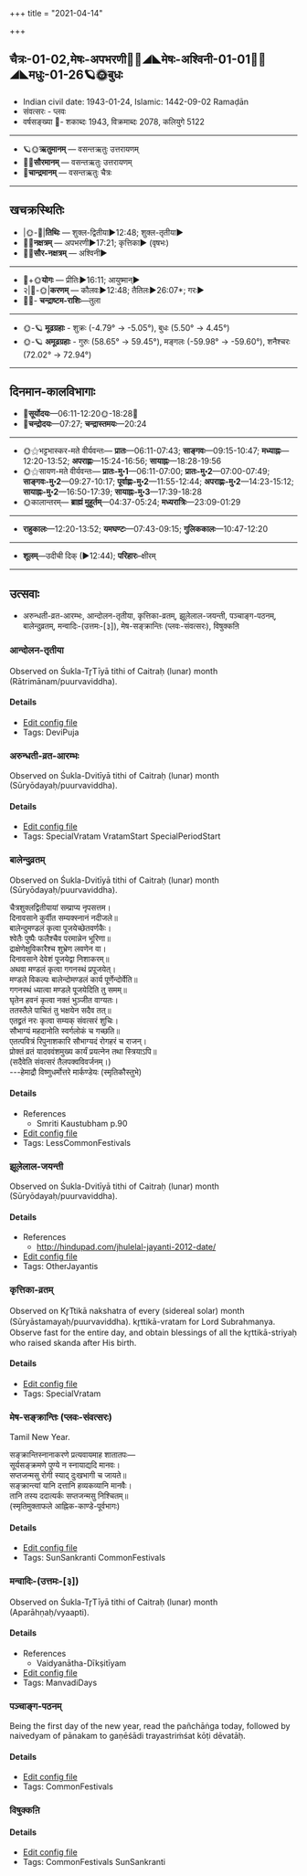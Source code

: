 +++
title = "2021-04-14"

+++
## चैत्रः-01-02,मेषः-अपभरणी🌛🌌◢◣मेषः-अश्विनी-01-01🌌🌞◢◣मधुः-01-26🪐🌞बुधः
- Indian civil date: 1943-01-24, Islamic: 1442-09-02 Ramaḍān
- संवत्सरः - प्लवः
- वर्षसङ्ख्या 🌛- शकाब्दः 1943, विक्रमाब्दः 2078, कलियुगे 5122
___________________
- 🪐🌞**ऋतुमानम्** — वसन्तऋतुः उत्तरायणम्
- 🌌🌞**सौरमानम्** — वसन्तऋतुः उत्तरायणम्
- 🌛**चान्द्रमानम्** — वसन्तऋतुः चैत्रः
___________________


## खचक्रस्थितिः
- |🌞-🌛|**तिथिः** — शुक्ल-द्वितीया►12:48; शुक्ल-तृतीया►  
- 🌌🌛**नक्षत्रम्** — अपभरणी►17:21; कृत्तिका► (वृषभः)  
- 🌌🌞**सौर-नक्षत्रम्** — अश्विनी►  
___________________
- 🌛+🌞**योगः** — प्रीतिः►16:11; आयुष्मान्►  
- २|🌛-🌞|**करणम्** — कौलवः►12:48; तैतिलः►26:07*; गरः►  
- 🌌🌛- **चन्द्राष्टम-राशिः**—तुला  
___________________
- 🌞-🪐 **मूढग्रहाः** - शुक्रः (-4.79° → -5.05°), बुधः (5.50° → 4.45°)
- 🌞-🪐 **अमूढग्रहाः** - गुरुः (58.65° → 59.45°), मङ्गलः (-59.98° → -59.60°), शनैश्चरः (72.02° → 72.94°)
___________________


## दिनमान-कालविभागाः
- 🌅**सूर्योदयः**—06:11-12:20🌞️-18:28🌇  
- 🌛**चन्द्रोदयः**—07:27; **चन्द्रास्तमयः**—20:24  
___________________
- 🌞⚝भट्टभास्कर-मते वीर्यवन्तः— **प्रातः**—06:11-07:43; **साङ्गवः**—09:15-10:47; **मध्याह्नः**—12:20-13:52; **अपराह्णः**—15:24-16:56; **सायाह्नः**—18:28-19:56  
- 🌞⚝सायण-मते वीर्यवन्तः— **प्रातः-मु॰1**—06:11-07:00; **प्रातः-मु॰2**—07:00-07:49; **साङ्गवः-मु॰2**—09:27-10:17; **पूर्वाह्णः-मु॰2**—11:55-12:44; **अपराह्णः-मु॰2**—14:23-15:12; **सायाह्नः-मु॰2**—16:50-17:39; **सायाह्नः-मु॰3**—17:39-18:28  
- 🌞कालान्तरम्— **ब्राह्मं मुहूर्तम्**—04:37-05:24; **मध्यरात्रिः**—23:09-01:29  
___________________
- **राहुकालः**—12:20-13:52; **यमघण्टः**—07:43-09:15; **गुलिककालः**—10:47-12:20  
___________________
- **शूलम्**—उदीची दिक् (►12:44); **परिहारः**–क्षीरम्  
___________________

## उत्सवाः
- अरुन्धती-व्रत-आरम्भः, आन्दोलन-तृतीया, कृत्तिका-व्रतम्, झूलेलाल-जयन्ती, पञ्चाङ्ग-पठनम्, बालेन्दुव्रतम्, मन्वादिः-(उत्तमः-[३]), मेष-सङ्क्रान्तिः (प्लवः-संवत्सरः), विषुक्कऩि
### आन्दोलन-तृतीया

Observed on Śukla-Tr̥Tīyā tithi of Caitraḥ (lunar) month (Rātrimānam/puurvaviddha). 

#### Details
- [Edit config file](https://github.com/jyotisham/adyatithi/blob/master/devatA/vaiShNava/lunar_month/tithi/01/03/AndOlana~tRtIyA.toml)
- Tags: DeviPuja


### अरुन्धती-व्रत-आरम्भः

Observed on Śukla-Dvitīyā tithi of Caitraḥ (lunar) month (Sūryōdayaḥ/puurvaviddha). 

#### Details
- [Edit config file](https://github.com/jyotisham/adyatithi/blob/master/devatA/shaiva/lunar_month/tithi/01/02/arundhatI-vrata-ArambhaH.toml)
- Tags: SpecialVratam VratamStart SpecialPeriodStart


### बालेन्दुव्रतम्

Observed on Śukla-Dvitīyā tithi of Caitraḥ (lunar) month (Sūryōdayaḥ/puurvaviddha). 

चैत्रशुक्लद्वितीयायां सम्प्राप्य नृपसत्तम।  
दिनावसाने कुर्वीत सम्यक्स्नानं नदीजले॥  
बालेन्दुमण्डलं कृत्वा पूजयेच्छेतवर्णकैः।  
श्वेतैः पुष्पैः फलैश्चैव परमान्नेन भूरिणा॥  
द्राक्षेणेक्षुविकारैश्च शुभ्रेण लवणेन वा।  
दिनावसाने देवेशं पूजयेद्वा निशाकरम्॥  
अथवा मण्डलं कृत्वा गगनस्थं प्रपूजयेत्।  
मण्डले विकल्पः बालेन्दोमण्डलं कार्य पूर्णेन्दोर्वेति॥  
गगनस्थं ध्यात्वा मण्डले पूजयेदिति तु समम्॥  
घृतेन हवनं कृत्वा नक्तं भुञ्जीत वाग्यतः।  
ततस्तैले पाचितं तु भक्षयेन सदैव तत्॥  
एतद्व्रतं नरः कृत्वा सम्यक् संवत्सरं शुचिः।  
सौभाग्यं महदानोति स्वर्गलोकं च गच्छति॥  
एतत्पवित्रं रिपुनाशकारि सौभाग्यदं रोगहरं च राजन्।  
प्रोक्तं व्रतं यादववंशमुख्य कार्यं प्रयत्नेन तथा स्त्रियाऽपि॥  
(सदैवेति संवत्सरं तैलपक्वविवर्जनम्।)  
---हेमाद्रौ विष्णुधर्मोत्तरे मार्कण्डेयः (स्मृतिकौस्तुभे)



#### Details
- References
  - Smriti Kaustubham p.90
- [Edit config file](https://github.com/jyotisham/adyatithi/blob/master/devatA/graha/lunar_month/tithi/01/02/bAlenduvratam.toml)
- Tags: LessCommonFestivals


### झूलेलाल-जयन्ती

Observed on Śukla-Dvitīyā tithi of Caitraḥ (lunar) month (Sūryōdayaḥ/puurvaviddha). 

#### Details
- References
  - http://hindupad.com/jhulelal-jayanti-2012-date/
- [Edit config file](https://github.com/jyotisham/adyatithi/blob/master/mahApuruSha/general-indic/lunar_month/tithi/01/02/jhUlElAla~jayantI.toml)
- Tags: OtherJayantis


### कृत्तिका-व्रतम्

Observed on Kr̥Ttikā nakshatra of every (sidereal solar) month (Sūryāstamayaḥ/puurvaviddha). kr̥ttikā-vratam for Lord Subrahmanya. Observe fast for the entire day, and obtain blessings of all the kr̥ttikā-striyaḥ who raised skanda after His birth.

#### Details
- [Edit config file](https://github.com/jyotisham/adyatithi/blob/master/devatA/kaumAra/sidereal_solar_month/nakshatra/00/03/kRttikA-vratam.toml)
- Tags: SpecialVratam


### मेष-सङ्क्रान्तिः (प्लवः-संवत्सरः)

Tamil New Year.

सङ्क्रान्तिस्नानाकरणे प्रत्यवायमाह शातातपः—  
सूर्यसङ्क्रमणे पुण्ये न स्नायाद्यदि मानवः।  
सप्तजन्मसु रोगी स्याद् दुःखभागी च जायते॥  
सङ्क्रान्त्यां यानि दत्तानि हव्यकव्यानि मानवैः।  
तानि तस्य ददात्यर्कः सप्तजन्मसु निश्चितम्॥  
(स्मृतिमुक्ताफले आह्निक-काण्डे-पूर्वभागः)



#### Details
- [Edit config file](https://github.com/jyotisham/adyatithi/blob/master/time_focus/sankrAnti/description_only/mESa-saGkrAntiH.toml)
- Tags: SunSankranti CommonFestivals


### मन्वादिः-(उत्तमः-[३])

Observed on Śukla-Tr̥Tīyā tithi of Caitraḥ (lunar) month (Aparāhṇaḥ/vyaapti). 

#### Details
- References
  - Vaidyanātha-Dīkṣitīyam
- [Edit config file](https://github.com/jyotisham/adyatithi/blob/master/time_focus/yugAdiH/lunar_month/tithi/01/03/manvAdiH~%28uttamaH~%5B3%5D%29.toml)
- Tags: ManvadiDays


### पञ्चाङ्ग-पठनम्

Being the first day of the new year, read the pañchāṅga today, followed by naivedyam of pānakam to gaṇēśādi trayastriṁśat kōṭi dēvatāḥ.

#### Details
- [Edit config file](https://github.com/jyotisham/adyatithi/blob/master/time_focus/misc/description_only/paJcAGga-paThanam.toml)
- Tags: CommonFestivals


### विषुक्कऩि



#### Details
- [Edit config file](https://github.com/jyotisham/adyatithi/blob/master/tamil/description_only/viSukkan2i.toml)
- Tags: CommonFestivals SunSankranti


